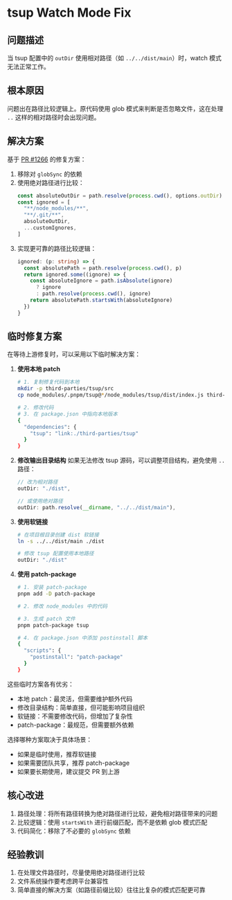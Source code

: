 # tsup Watch Mode Fix

## 问题描述

当 tsup 配置中的 `outDir` 使用相对路径（如 `../../dist/main`）时，watch 模式无法正常工作。

## 根本原因

问题出在路径比较逻辑上。原代码使用 glob 模式来判断是否忽略文件，这在处理 `..` 这样的相对路径时会出现问题。

## 解决方案

基于 [PR #1266](https://github.com/egoist/tsup/pull/1266) 的修复方案：

1. 移除对 `globSync` 的依赖
2. 使用绝对路径进行比较：
   ```typescript
   const absoluteOutDir = path.resolve(process.cwd(), options.outDir)
   const ignored = [
     "**/node_modules/**",
     "**/.git/**",
     absoluteOutDir,
     ...customIgnores,
   ]
   ```
3. 实现更可靠的路径比较逻辑：
   ```typescript
   ignored: (p: string) => {
     const absolutePath = path.resolve(process.cwd(), p)
     return ignored.some((ignore) => {
       const absoluteIgnore = path.isAbsolute(ignore)
         ? ignore
         : path.resolve(process.cwd(), ignore)
       return absolutePath.startsWith(absoluteIgnore)
     })
   }
   ```

## 临时修复方案

在等待上游修复时，可以采用以下临时解决方案：

1. **使用本地 patch**

   ```bash
   # 1. 复制修复代码到本地
   mkdir -p third-parties/tsup/src
   cp node_modules/.pnpm/tsup@*/node_modules/tsup/dist/index.js third-parties/tsup/src/

   # 2. 修改代码
   # 3. 在 package.json 中指向本地版本
   {
     "dependencies": {
       "tsup": "link:./third-parties/tsup"
     }
   }
   ```

2. **修改输出目录结构**
   如果无法修改 tsup 源码，可以调整项目结构，避免使用 `..` 路径：

   ```typescript
   // 改为相对路径
   outDir: "./dist",

   // 或使用绝对路径
   outDir: path.resolve(__dirname, "../../dist/main"),
   ```

3. **使用软链接**

   ```bash
   # 在项目根目录创建 dist 软链接
   ln -s ../../dist/main ./dist

   # 修改 tsup 配置使用本地路径
   outDir: "./dist"
   ```

4. **使用 patch-package**

   ```bash
   # 1. 安装 patch-package
   pnpm add -D patch-package

   # 2. 修改 node_modules 中的代码

   # 3. 生成 patch 文件
   pnpm patch-package tsup

   # 4. 在 package.json 中添加 postinstall 脚本
   {
     "scripts": {
       "postinstall": "patch-package"
     }
   }
   ```

这些临时方案各有优劣：

- 本地 patch：最灵活，但需要维护额外代码
- 修改目录结构：简单直接，但可能影响项目组织
- 软链接：不需要修改代码，但增加了复杂性
- patch-package：最规范，但需要额外依赖

选择哪种方案取决于具体场景：

- 如果是临时使用，推荐软链接
- 如果需要团队共享，推荐 patch-package
- 如果要长期使用，建议提交 PR 到上游

## 核心改进

1. 路径处理：将所有路径转换为绝对路径进行比较，避免相对路径带来的问题
2. 比较逻辑：使用 `startsWith` 进行前缀匹配，而不是依赖 glob 模式匹配
3. 代码简化：移除了不必要的 `globSync` 依赖

## 经验教训

1. 在处理文件路径时，尽量使用绝对路径进行比较
2. 文件系统操作要考虑跨平台兼容性
3. 简单直接的解决方案（如路径前缀比较）往往比复杂的模式匹配更可靠
